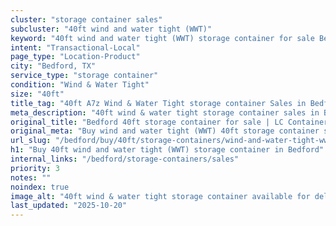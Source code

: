 ```yaml
---
cluster: "storage container sales"
subcluster: "40ft wind and water tight (WWT)"
keyword: "40ft wind and water tight (WWT) storage container for sale Bedford, TX"
intent: "Transactional-Local"
page_type: "Location-Product"
city: "Bedford, TX"
service_type: "storage container"
condition: "Wind & Water Tight"
size: "40ft"
title_tag: "40ft A7z Wind & Water Tight storage container Sales in Bedford | LC Container"
meta_description: "40ft wind & water tight storage container sales in Bedford. Fast delivery, competitive pricing. Serving storage containers area. Quote ID: YXU. Call (214) 524-4168 for your free quote today."
original_title: "Bedford 40ft storage container for sale | LC Container"
original_meta: "Buy wind and water tight (WWT) 40ft storage container sale with local delivery in Bedford, TX. LC Container — local Since 2003. Request a fast quote today."
url_slug: "/bedford/buy/40ft/storage-containers/wind-and-water-tight-wwt"
h1: "Buy 40ft wind and water tight (WWT) storage container in Bedford"
internal_links: "/bedford/storage-containers/sales"
priority: 3
notes: ""
noindex: true
image_alt: "40ft wind & water tight storage container available for delivery in Bedford"
last_updated: "2025-10-20"
---
```


<!-- TODO: Add unique city/inventory copy, images, and internal links here. -->
